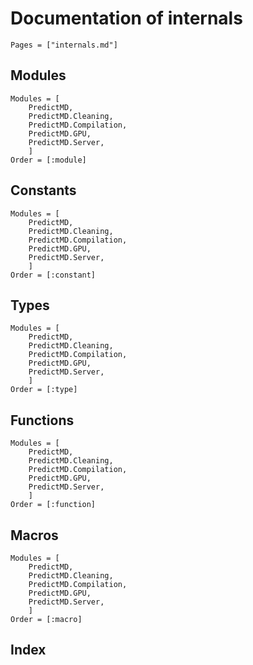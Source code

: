 <!-- Beginning of file -->

# Documentation of internals

```@contents
Pages = ["internals.md"]
```

## Modules

```@autodocs
Modules = [
    PredictMD,
    PredictMD.Cleaning,
    PredictMD.Compilation,
    PredictMD.GPU,
    PredictMD.Server,
    ]
Order = [:module]
```

## Constants

```@autodocs
Modules = [
    PredictMD,
    PredictMD.Cleaning,
    PredictMD.Compilation,
    PredictMD.GPU,
    PredictMD.Server,
    ]
Order = [:constant]
```

## Types

```@autodocs
Modules = [
    PredictMD,
    PredictMD.Cleaning,
    PredictMD.Compilation,
    PredictMD.GPU,
    PredictMD.Server,
    ]
Order = [:type]
```

## Functions

```@autodocs
Modules = [
    PredictMD,
    PredictMD.Cleaning,
    PredictMD.Compilation,
    PredictMD.GPU,
    PredictMD.Server,
    ]
Order = [:function]
```

## Macros

```@autodocs
Modules = [
    PredictMD,
    PredictMD.Cleaning,
    PredictMD.Compilation,
    PredictMD.GPU,
    PredictMD.Server,
    ]
Order = [:macro]
```

## Index

```@index
```

<!-- End of file -->
